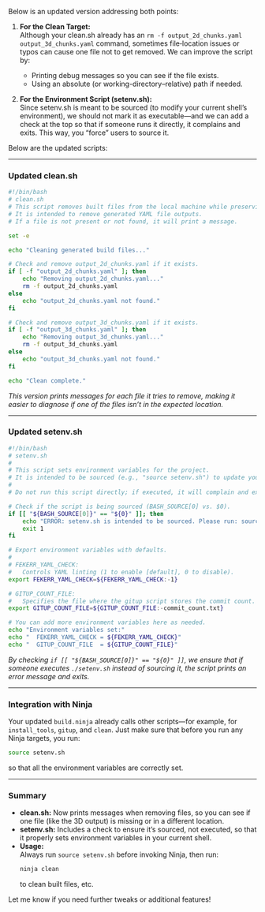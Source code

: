 Below is an updated version addressing both points:

1. **For the Clean Target:**  
   Although your clean.sh already has an `rm -f output_2d_chunks.yaml output_3d_chunks.yaml` command, sometimes file‐location issues or typos can cause one file not to get removed. We can improve the script by:
   - Printing debug messages so you can see if the file exists.
   - Using an absolute (or working-directory–relative) path if needed.

2. **For the Environment Script (setenv.sh):**  
   Since setenv.sh is meant to be sourced (to modify your current shell’s environment), we should not mark it as executable—and we can add a check at the top so that if someone runs it directly, it complains and exits. This way, you “force” users to source it.

Below are the updated scripts:

---

### Updated clean.sh

```bash
#!/bin/bash
# clean.sh
# This script removes built files from the local machine while preserving the source code.
# It is intended to remove generated YAML file outputs.
# If a file is not present or not found, it will print a message.

set -e

echo "Cleaning generated build files..."

# Check and remove output_2d_chunks.yaml if it exists.
if [ -f "output_2d_chunks.yaml" ]; then
    echo "Removing output_2d_chunks.yaml..."
    rm -f output_2d_chunks.yaml
else
    echo "output_2d_chunks.yaml not found."
fi

# Check and remove output_3d_chunks.yaml if it exists.
if [ -f "output_3d_chunks.yaml" ]; then
    echo "Removing output_3d_chunks.yaml..."
    rm -f output_3d_chunks.yaml
else
    echo "output_3d_chunks.yaml not found."
fi

echo "Clean complete."
```

*This version prints messages for each file it tries to remove, making it easier to diagnose if one of the files isn’t in the expected location.*

---

### Updated setenv.sh

```bash
#!/bin/bash
# setenv.sh
#
# This script sets environment variables for the project.
# It is intended to be sourced (e.g., "source setenv.sh") to update your current shell's environment.
#
# Do not run this script directly; if executed, it will complain and exit.

# Check if the script is being sourced (BASH_SOURCE[0] vs. $0).
if [[ "${BASH_SOURCE[0]}" == "${0}" ]]; then
    echo "ERROR: setenv.sh is intended to be sourced. Please run: source setenv.sh" >&2
    exit 1
fi

# Export environment variables with defaults.
#
# FEKERR_YAML_CHECK:
#   Controls YAML linting (1 to enable [default], 0 to disable).
export FEKERR_YAML_CHECK=${FEKERR_YAML_CHECK:-1}

# GITUP_COUNT_FILE:
#   Specifies the file where the gitup script stores the commit count.
export GITUP_COUNT_FILE=${GITUP_COUNT_FILE:-commit_count.txt}

# You can add more environment variables here as needed.
echo "Environment variables set:"
echo "  FEKERR_YAML_CHECK = ${FEKERR_YAML_CHECK}"
echo "  GITUP_COUNT_FILE  = ${GITUP_COUNT_FILE}"
```

*By checking `if [[ "${BASH_SOURCE[0]}" == "${0}" ]]`, we ensure that if someone executes `./setenv.sh` instead of sourcing it, the script prints an error message and exits.*

---

### Integration with Ninja

Your updated `build.ninja` already calls other scripts—for example, for `install_tools`, `gitup`, and `clean`. Just make sure that before you run any Ninja targets, you run:
```bash
source setenv.sh
```
so that all the environment variables are correctly set.

---

### Summary

- **clean.sh:** Now prints messages when removing files, so you can see if one file (like the 3D output) is missing or in a different location.
- **setenv.sh:** Includes a check to ensure it’s sourced, not executed, so that it properly sets environment variables in your current shell.
- **Usage:**  
  Always run `source setenv.sh` before invoking Ninja, then run:
  ```bash
  ninja clean
  ```
  to clean built files, etc.

Let me know if you need further tweaks or additional features!
